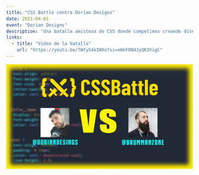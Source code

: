 ```yaml
---
title: "CSS Battle contra Dorian Designs"
date: 2021-04-01
event: "Dorian Designs"
description: "Una batalla amistosa de CSS donde competimos creando diseños y figuras utilizando solo CSS"
links:
  - title: "Video de la batalla"
    url: "https://youtu.be/TWtyS4kIWXo?si=eWnFON4JyQK3VigC"
---
```


![CSS Battle con Dorian Designs](../../assets/talks/css-battle-dorian/main.png)
